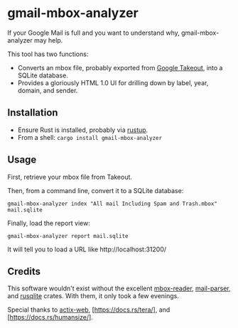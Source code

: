 # gmail-mbox-analyzer

If your Google Mail is full and you want to understand why,
gmail-mbox-analyzer may help.

This tool has two functions:
* Converts an mbox file, probably exported from [Google
  Takeout](https://takeout.google.com/), into a SQLite database.
* Provides a gloriously HTML 1.0 UI for drilling down by label, year,
  domain, and sender.

## Installation

* Ensure Rust is installed, probably via [rustup](https://rustup.rs/).
* From a shell: `cargo install gmail-mbox-analyzer`

## Usage

First, retrieve your mbox file from Takeout.

Then, from a command line, convert it to a SQLite database:

```
gmail-mbox-analyzer index "All mail Including Spam and Trash.mbox" mail.sqlite
```

Finally, load the report view:

```
gmail-mbox-analyzer report mail.sqlite
```

It will tell you to load a URL like http://localhost:31200/

## Credits

This software wouldn't exist without the excellent
[mbox-reader](https://docs.rs/mbox-reader/latest/mbox_reader/),
[mail-parser](https://docs.rs/mail-parser/), and
[rusqlite](https://docs.rs/rusqlite/) crates. With them, it only took
a few evenings.

Special thanks to [actix-web](https://docs.rs/actix-web/),
[https://docs.rs/tera/], and [https://docs.rs/humansize/].
